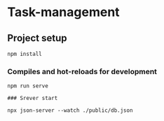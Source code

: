 # Task-management

## Project setup
```
npm install
```

### Compiles and hot-reloads for development
```
npm run serve

### Srever start

npx json-server --watch ./public/db.json


